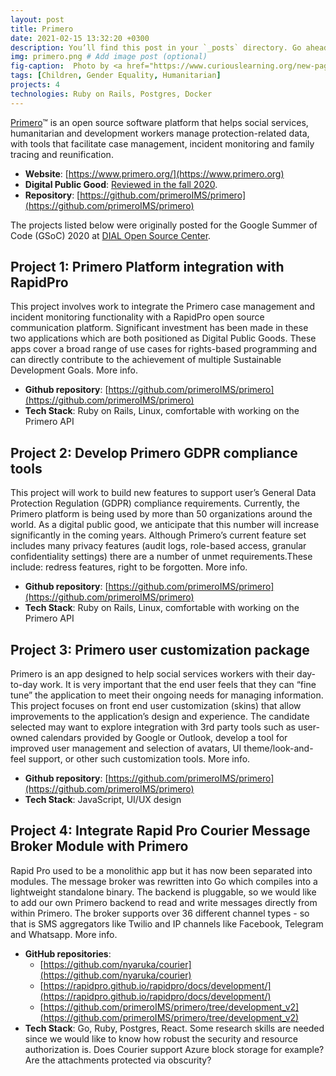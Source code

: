 ```yaml
---
layout: post
title: Primero
date: 2021-02-15 13:32:20 +0300
description: You’ll find this post in your `_posts` directory. Go ahead and edit it and re-build the site to see your changes. # Add post description (optional)
img: primero.png # Add image post (optional)
fig-caption:  Photo by <a href="https://www.curiouslearning.org/new-page-1" target="_blank">Tinsley Galyean</a> # Add figcaption (optional)
tags: [Children, Gender Equality, Humanitarian]
projects: 4
technologies: Ruby on Rails, Postgres, Docker
---
```


[Primero](https://www.primero.org/)™ is an open source software platform that helps social services, humanitarian and development workers manage protection-related data, with tools that facilitate case management, incident monitoring and family tracing and reunification.


* **Website**: [https://www.primero.org/](https://www.primero.org)
* **Digital Public Good**: [Reviewed in the fall 2020](https://digitalpublicgoods.net/registry/primero.html).
* **Repository**: [https://github.com/primeroIMS/primero](https://github.com/primeroIMS/primero)

The projects listed below were originally posted for the Google Summer of Code (GSoC) 2020 at [DIAL Open Source Center](https://hub.osc.dial.community/t/gsoc-2020-ideas-primero/1027).

## Project 1: Primero Platform integration with RapidPro

This project involves work to integrate the Primero case management and incident monitoring functionality with a RapidPro open source communication platform. Significant investment has been made in these two applications which are both positioned as Digital Public Goods. These apps cover a broad range of use cases for rights-based programming and can directly contribute to the achievement of multiple Sustainable Development Goals. More info.

* **Github repository**: [https://github.com/primeroIMS/primero](https://github.com/primeroIMS/primero)
* **Tech Stack**: Ruby on Rails, Linux, comfortable with working on the Primero API

## Project 2: Develop Primero GDPR compliance tools
This project will work to build new features to support user’s General Data Protection Regulation (GDPR) compliance requirements. Currently, the Primero platform is being used by more than 50 organizations around the world. As a digital public good, we anticipate that this number will increase significantly in the coming years. Although Primero’s current feature set includes many privacy features (audit logs, role-based access, granular confidentiality settings) there are a number of unmet requirements.These include: redress features, right to be forgotten. More info.

* **Github repository**: [https://github.com/primeroIMS/primero](https://github.com/primeroIMS/primero)
* **Tech Stack**: Ruby on Rails, Linux, comfortable with working on the Primero API

## Project 3: Primero user customization package
Primero is an app designed to help social services workers with their day-to-day work. It is very important that the end user feels that they can “fine tune” the application to meet their ongoing needs for managing information. This project focuses on front end user customization (skins) that allow improvements to the application’s design and experience. The candidate selected may want to explore integration with 3rd party tools such as user-owned calendars provided by Google or Outlook, develop a tool for improved user management and selection of avatars, UI theme/look-and-feel support, or other such customization tools. More info.

* **Github repository**: [https://github.com/primeroIMS/primero](https://github.com/primeroIMS/primero)
* **Tech Stack**: JavaScript, UI/UX design

## Project 4: Integrate Rapid Pro Courier Message Broker Module with Primero
Rapid Pro used to be a monolithic app but it has now been separated into modules. The message broker was rewritten into Go which compiles into a lightweight standalone binary. The backend is pluggable, so we would like to add our own Primero backend to read and write messages directly from within Primero. The broker supports over 36 different channel types - so that is SMS aggregators like Twilio and IP channels like Facebook, Telegram and Whatsapp. More info.

* **GitHub repositories**:
	* [https://github.com/nyaruka/courier](https://github.com/nyaruka/courier)
	* [https://rapidpro.github.io/rapidpro/docs/development/](https://rapidpro.github.io/rapidpro/docs/development/)
	* [https://github.com/primeroIMS/primero/tree/development_v2](https://github.com/primeroIMS/primero/tree/development_v2)
* **Tech Stack**: Go, Ruby, Postgres, React. Some research skills are needed since we would like to know how robust the security and resource authorization is. Does Courier support Azure block storage for example? Are the attachments protected via obscurity?
